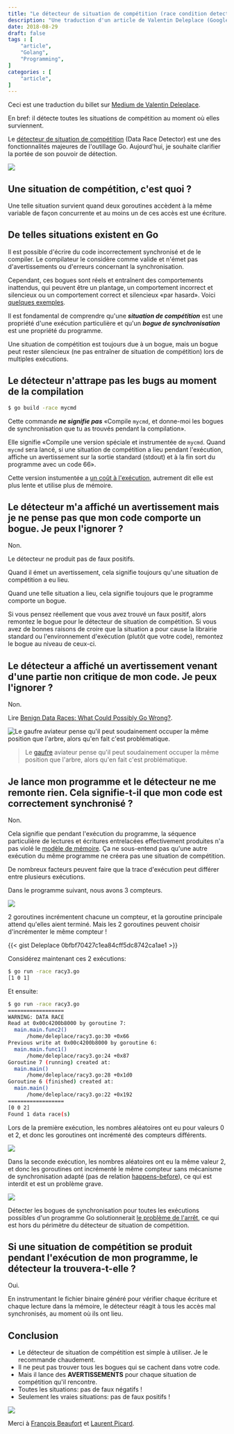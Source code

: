 ```yaml
---
title: "Le détecteur de situation de compétition (race condition detector) de Go trouve-t-il tous les conflits?"
description: "Une traduction d'un article de Valentin Deleplace (Google)"
date: 2018-08-29
draft: false
tags : [
    "article",
    "Golang",
    "Programming",
]
categories : [
    "article",
]
---
```


Ceci est une traduction du billet sur [Medium de Valentin Deleplace](https://medium.com/@val_deleplace/does-the-race-detector-catch-all-data-races-1afed51d57fb).

En bref: il détecte toutes les situations de compétition au moment où elles surviennent.

Le [détecteur de situation de compétition](https://golang.org/doc/articles/race_detector.html) (Data Race Detector) est une des fonctionnalités majeures de l'outillage Go.
Aujourd'hui, je souhaite clarifier la portée de son pouvoir de détection.

![](/img/post/180829_race_detector/gopher_race.gif)

## Une situation de compétition, c'est quoi ?

Une telle situation survient quand deux goroutines accèdent à la même variable de façon concurrente et au moins un de ces accès est une écriture.

## De telles situations existent en Go

Il est possible d'écrire du code incorrectement synchronisé et de le compiler. Le compilateur le considère comme valide et n'émet pas d'avertissements ou d'erreurs concernant la synchronisation.

Cependant, ces bogues sont réels et entraînent des comportements inattendus, qui peuvent être un plantage, un comportement incorrect et silencieux ou un comportement correct et silencieux «par hasard».
Voici [quelques exemples](https://golang.org/doc/articles/race_detector.html#Typical_Data_Races).

Il est fondamental de comprendre qu'une ***situation de compétition*** est une propriété d'une exécution particulière et qu'un ***bogue de synchronisation*** est une propriété du programme.

Une situation de compétition est toujours due à un bogue, mais un bogue peut rester silencieux (ne pas entraîner de situation de compétition) lors de multiples exécutions.

## Le détecteur n'attrape pas les bugs au moment de la compilation

```bash
$ go build -race mycmd
```

Cette commande ***ne signifie pas*** «Compile `mycmd`, et donne-moi les bogues de synchronisation que tu as trouvés pendant la compilation».

Elle signifie «Compile une version spéciale et instrumentée de `mycmd`. Quand `mycmd` sera lancé, si une situation de compétition a lieu pendant l'exécution,
affiche un avertissement sur la sortie standard (stdout) et à la fin sort du programme avec un code 66».

Cette version instumentée a [un coût à l'exécution](https://golang.org/doc/articles/race_detector.html#Runtime_Overheads), autrement dit elle est plus lente et utilise plus de mémoire.

## Le détecteur m'a affiché un avertissement mais je ne pense pas que mon code comporte un bogue. Je peux l'ignorer ?

Non.

Le détecteur ne produit pas de faux positifs.

Quand il émet un avertissement, cela signifie toujours qu'une situation de compétition a eu lieu.

Quand une telle situation a lieu, cela signifie toujours que le programme comporte un bogue.

Si vous pensez réellement que vous avez trouvé un faux positif, alors remontez le bogue pour le détecteur de situation de compétition.
Si vous avez de bonnes raisons de croire que la situation a pour cause la librairie standard ou l'environnement d'exécution (plutôt que votre code), remontez le bogue au niveau de ceux-ci.

## Le détecteur a affiché un avertissement venant d'une partie non critique de mon code. Je peux l'ignorer ?

Non.

Lire [Benign Data Races: What Could Possibly Go Wrong?](https://software.intel.com/en-us/blogs/2013/01/06/benign-data-races-what-could-possibly-go-wrong).

![Le gaufre aviateur pense qu'il peut soudainement occuper la même position que l'arbre, alors qu'en fait c'est problématique.](/img/post/180829_race_detector/gopher_aviator.png)

> Le [gaufre](https://fr.m.wikipedia.org/wiki/Gaufre_(animal)) aviateur pense qu'il peut soudainement occuper la même position que l'arbre, alors qu'en fait c'est problématique.

## Je lance mon programme et le détecteur ne me remonte rien. Cela signifie-t-il que mon code est correctement synchronisé ?

Non.

Cela signifie que pendant l'exécution du programme, la séquence particulière de lectures et écritures entrelacées effectivement produites n'a pas violé le [modèle de mémoire](https://golang.org/ref/mem).
Ça ne sous-entend pas qu'une autre exécution du même programme ne créera pas une situation de compétition.

De nombreux facteurs peuvent faire que la trace d'exécution peut différer entre plusieurs exécutions.

Dans le programme suivant, nous avons 3 compteurs.

![](/img/post/180829_race_detector/counter.png)

2 goroutines incrémentent chacune un compteur, et la goroutine principale attend qu'elles aient terminé. Mais les 2 goroutines peuvent choisir d'incrémenter le même compteur !

{{< gist Deleplace 0bfbf70427c1ea84cff5dc8742ca1ae1 >}}

Considérez maintenant ces 2 exécutions:

```bash
$ go run -race racy3.go 
[1 0 1]
```

Et ensuite:

```bash
$ go run -race racy3.go 
==================
WARNING: DATA RACE
Read at 0x00c4200b8000 by goroutine 7:
  main.main.func2()
      /home/deleplace/racy3.go:30 +0x66
Previous write at 0x00c4200b8000 by goroutine 6:
  main.main.func1()
      /home/deleplace/racy3.go:24 +0x87
Goroutine 7 (running) created at:
  main.main()
      /home/deleplace/racy3.go:28 +0x1d0
Goroutine 6 (finished) created at:
  main.main()
      /home/deleplace/racy3.go:22 +0x192
==================
[0 0 2]
Found 1 data race(s)
```

Lors de la première exécution, les nombres aléatoires ont eu pour valeurs 0 et 2, et donc les goroutines ont incrémenté des compteurs différents.

![](/img/post/180829_race_detector/gopher_race_ok.png)

Dans la seconde exécution, les nombres aléatoires ont eu la même valeur 2, et donc les goroutines ont incrémenté le même compteur sans mécanisme de synchronisation adapté (pas de relation [happens-before](https://golang.org/ref/mem#tmp_2)),
ce qui est interdit et est un problème grave.

![](/img/post/180829_race_detector/gopher_race_concurrent.png)

Détecter les bogues de synchronisation pour toutes les exécutions possibles d'un programme Go solutionnerait [le problème de l'arrêt](https://fr.wikipedia.org/wiki/Probl%C3%A8me_de_l%27arr%C3%AAt),
ce qui est hors du périmètre du détecteur de situation de compétition.

## Si une situation de compétition se produit pendant l'exécution de mon programme, le détecteur la trouvera-t-elle ?

Oui.

En instrumentant le fichier binaire généré pour vérifier chaque écriture et chaque lecture dans la mémoire, le détecteur réagit à tous les accès mal synchronisés, au moment où ils ont lieu.

## Conclusion

- Le détecteur de situation de compétition est simple à utiliser. Je le recommande chaudement.
- Il ne peut pas trouver tous les bogues qui se cachent dans votre code.
- Mais il lance des **AVERTISSEMENTS** pour chaque situation de compétition qu'il rencontre.
- Toutes les situations: pas de faux négatifs !
- Seulement les vraies situations: pas de faux positifs !

![](/img/post/180829_race_detector/gopher_wow.png)

Merci à [François Beaufort](https://medium.com/@beaufortfrancois?source=post_page) et [Laurent Picard](https://medium.com/@PicardParis?source=post_page).
